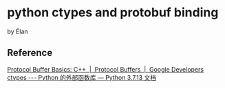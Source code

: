 # python ctypes and protobuf binding
by Élan

## Reference
[Protocol Buffer Basics: C++  |  Protocol Buffers  |  Google Developers](https://developers.google.com/protocol-buffers/docs/cpptutorial)  
[ctypes --- Python 的外部函数库 — Python 3.7.13 文档](https://docs.python.org/zh-cn/3.7/library/ctypes.html)  
